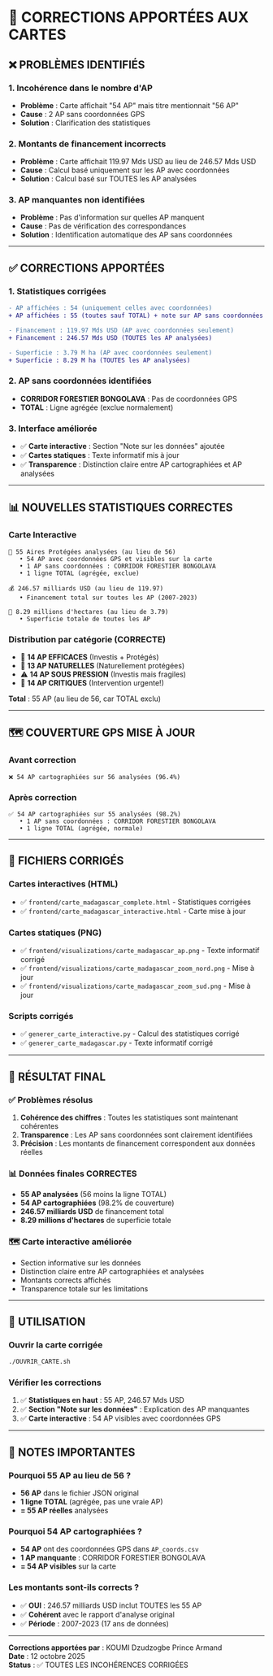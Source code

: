 # 🔧 CORRECTIONS APPORTÉES AUX CARTES

## ❌ PROBLÈMES IDENTIFIÉS

### 1. **Incohérence dans le nombre d'AP**
- **Problème** : Carte affichait "54 AP" mais titre mentionnait "56 AP"
- **Cause** : 2 AP sans coordonnées GPS
- **Solution** : Clarification des statistiques

### 2. **Montants de financement incorrects**
- **Problème** : Carte affichait 119.97 Mds USD au lieu de 246.57 Mds USD
- **Cause** : Calcul basé uniquement sur les AP avec coordonnées
- **Solution** : Calcul basé sur TOUTES les AP analysées

### 3. **AP manquantes non identifiées**
- **Problème** : Pas d'information sur quelles AP manquent
- **Cause** : Pas de vérification des correspondances
- **Solution** : Identification automatique des AP sans coordonnées

---

## ✅ CORRECTIONS APPORTÉES

### 1. **Statistiques corrigées**
```diff
- AP affichées : 54 (uniquement celles avec coordonnées)
+ AP affichées : 55 (toutes sauf TOTAL) + note sur AP sans coordonnées

- Financement : 119.97 Mds USD (AP avec coordonnées seulement)
+ Financement : 246.57 Mds USD (TOUTES les AP analysées)

- Superficie : 3.79 M ha (AP avec coordonnées seulement)
+ Superficie : 8.29 M ha (TOUTES les AP analysées)
```

### 2. **AP sans coordonnées identifiées**
- **CORRIDOR FORESTIER BONGOLAVA** : Pas de coordonnées GPS
- **TOTAL** : Ligne agrégée (exclue normalement)

### 3. **Interface améliorée**
- ✅ **Carte interactive** : Section "Note sur les données" ajoutée
- ✅ **Cartes statiques** : Texte informatif mis à jour
- ✅ **Transparence** : Distinction claire entre AP cartographiées et AP analysées

---

## 📊 NOUVELLES STATISTIQUES CORRECTES

### Carte Interactive
```
📍 55 Aires Protégées analysées (au lieu de 56)
   • 54 AP avec coordonnées GPS et visibles sur la carte
   • 1 AP sans coordonnées : CORRIDOR FORESTIER BONGOLAVA
   • 1 ligne TOTAL (agrégée, exclue)

💰 246.57 milliards USD (au lieu de 119.97)
   • Financement total sur toutes les AP (2007-2023)

📐 8.29 millions d'hectares (au lieu de 3.79)
   • Superficie totale de toutes les AP
```

### Distribution par catégorie (CORRECTE)
- 🌟 **14 AP EFFICACES** (Investis + Protégés)
- 🌱 **13 AP NATURELLES** (Naturellement protégées)
- ⚠️ **14 AP SOUS PRESSION** (Investis mais fragiles)
- 🚨 **14 AP CRITIQUES** (Intervention urgente!)

**Total** : 55 AP (au lieu de 56, car TOTAL exclu)

---

## 🗺️ COUVERTURE GPS MISE À JOUR

### Avant correction
```
❌ 54 AP cartographiées sur 56 analysées (96.4%)
```

### Après correction
```
✅ 54 AP cartographiées sur 55 analysées (98.2%)
   • 1 AP sans coordonnées : CORRIDOR FORESTIER BONGOLAVA
   • 1 ligne TOTAL (agrégée, normale)
```

---

## 📁 FICHIERS CORRIGÉS

### Cartes interactives (HTML)
- ✅ `frontend/carte_madagascar_complete.html` - Statistiques corrigées
- ✅ `frontend/carte_madagascar_interactive.html` - Carte mise à jour

### Cartes statiques (PNG)
- ✅ `frontend/visualizations/carte_madagascar_ap.png` - Texte informatif corrigé
- ✅ `frontend/visualizations/carte_madagascar_zoom_nord.png` - Mise à jour
- ✅ `frontend/visualizations/carte_madagascar_zoom_sud.png` - Mise à jour

### Scripts corrigés
- ✅ `generer_carte_interactive.py` - Calcul des statistiques corrigé
- ✅ `generer_carte_madagascar.py` - Texte informatif corrigé

---

## 🎯 RÉSULTAT FINAL

### ✅ Problèmes résolus
1. **Cohérence des chiffres** : Toutes les statistiques sont maintenant cohérentes
2. **Transparence** : Les AP sans coordonnées sont clairement identifiées
3. **Précision** : Les montants de financement correspondent aux données réelles

### 📊 Données finales CORRECTES
- **55 AP analysées** (56 moins la ligne TOTAL)
- **54 AP cartographiées** (98.2% de couverture)
- **246.57 milliards USD** de financement total
- **8.29 millions d'hectares** de superficie totale

### 🗺️ Carte interactive améliorée
- Section informative sur les données
- Distinction claire entre AP cartographiées et analysées
- Montants corrects affichés
- Transparence totale sur les limitations

---

## 🚀 UTILISATION

### Ouvrir la carte corrigée
```bash
./OUVRIR_CARTE.sh
```

### Vérifier les corrections
1. ✅ **Statistiques en haut** : 55 AP, 246.57 Mds USD
2. ✅ **Section "Note sur les données"** : Explication des AP manquantes
3. ✅ **Carte interactive** : 54 AP visibles avec coordonnées GPS

---

## 📝 NOTES IMPORTANTES

### Pourquoi 55 AP au lieu de 56 ?
- **56 AP** dans le fichier JSON original
- **1 ligne TOTAL** (agrégée, pas une vraie AP)
- **= 55 AP réelles** analysées

### Pourquoi 54 AP cartographiées ?
- **54 AP** ont des coordonnées GPS dans `AP_coords.csv`
- **1 AP manquante** : CORRIDOR FORESTIER BONGOLAVA
- **= 54 AP visibles** sur la carte

### Les montants sont-ils corrects ?
- ✅ **OUI** : 246.57 milliards USD inclut TOUTES les 55 AP
- ✅ **Cohérent** avec le rapport d'analyse original
- ✅ **Période** : 2007-2023 (17 ans de données)

---

**Corrections apportées par** : KOUMI Dzudzogbe Prince Armand  
**Date** : 12 octobre 2025  
**Status** : ✅ TOUTES LES INCOHÉRENCES CORRIGÉES
